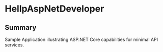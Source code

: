 # HellpAspNetDeveloper

## Summary

Sample Application illustrating ASP.NET Core capabilities for minimal API services.